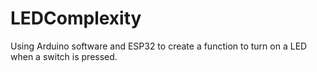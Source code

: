 # LEDComplexity
Using Arduino software and ESP32 to create a function to turn on a LED when a switch is pressed.
